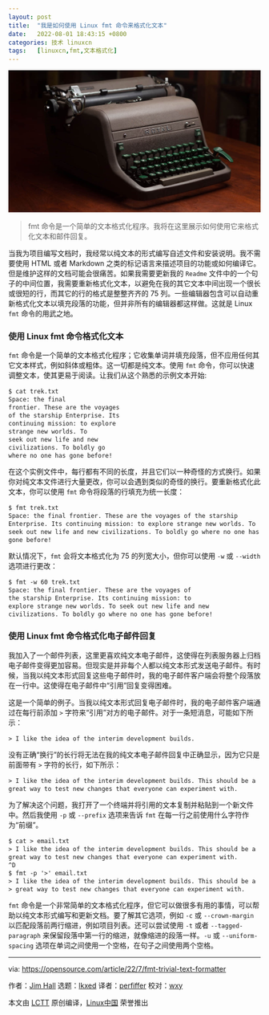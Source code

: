 ```yaml
---
layout: post
title:	"我是如何使用 Linux fmt 命令来格式化文本"
date:	2022-08-01 18:43:15 +0800 
categories:	技术 linuxcn 
tags:	[linuxcn,fmt,文本格式化]
---
```



![](/Asserts/Images/album/202208/01/184300zbyfjayeyqa5pmcb.jpg)



> 
> fmt 命令是一个简单的文本格式化程序。我将在这里展示如何使用它来格式化文本和邮件回复。
> 
> 
> 


当我为项目编写文档时，我经常以纯文本的形式编写自述文件和安装说明。我不需要使用 HTML 或者 Markdown 之类的标记语言来描述项目的功能或如何编译它。但是维护这样的文档可能会很痛苦。如果我需要更新我的 `Readme` 文件中的一个句子的中间位置，我需要重新格式化文本，以避免在我的其它文本中间出现一个很长或很短的行，而其它的行的格式是整整齐齐的 75 列。一些编辑器包含可以自动重新格式化文本以填充段落的功能，但并非所有的编辑器都这样做。这就是 Linux `fmt` 命令的用武之地。


### 使用 Linux fmt 命令格式化文本


`fmt` 命令是一个简单的文本格式化程序；它收集单词并填充段落，但不应用任何其它文本样式，例如斜体或粗体。这一切都是纯文本。使用 `fmt` 命令，你可以快速调整文本，使其更易于阅读。让我们从这个熟悉的示例文本开始:



```
$ cat trek.txt 
Space: the final
frontier. These are the voyages
of the starship Enterprise. Its
continuing mission: to explore
strange new worlds. To
seek out new life and new
civilizations. To boldly go
where no one has gone before!

```

在这个实例文件中，每行都有不同的长度，并且它们以一种奇怪的方式换行。如果你对纯文本文件进行大量更改，你可以会遇到类似的奇怪的换行。要重新格式化此文本，你可以使用 `fmt` 命令将段落的行填充为统一长度：



```
$ fmt trek.txt 
Space: the final frontier. These are the voyages of the starship
Enterprise. Its continuing mission: to explore strange new worlds. To
seek out new life and new civilizations. To boldly go where no one has
gone before!

```

默认情况下，`fmt` 会将文本格式化为 75 的列宽大小，但你可以使用 `-w` 或 `--width` 选项进行更改：



```
$ fmt -w 60 trek.txt 
Space: the final frontier. These are the voyages of
the starship Enterprise. Its continuing mission: to
explore strange new worlds. To seek out new life and new
civilizations. To boldly go where no one has gone before!

```

### 使用 Linux fmt 命令格式化电子邮件回复


我加入了一个邮件列表，这里更喜欢纯文本电子邮件，这使得在列表服务器上归档电子邮件变得更加容易。但现实是并非每个人都以纯文本形式发送电子邮件。有时候，当我以纯文本形式回复这些电子邮件时，我的电子邮件客户端会将整个段落放在一行中。这使得在电子邮件中“引用”回复变得困难。


这是一个简单的例子。当我以纯文本形式回复电子邮件时，我的电子邮件客户端通过在每行前添加 `>` 字符来“引用”对方的电子邮件。对于一条短消息，可能如下所示：



```
> I like the idea of the interim development builds.

```

没有正确“换行”的长行将无法在我的纯文本电子邮件回复中正确显示，因为它只是前面带有 `>` 字符的长行，如下所示：



```
> I like the idea of the interim development builds. This should be a great way to test new changes that everyone can experiment with.

```

为了解决这个问题，我打开了一个终端并将引用的文本复制并粘贴到一个新文件中。然后我使用 `-p` 或 `--prefix` 选项来告诉 `fmt` 在每一行之前使用什么字符作为“前缀”。



```
$ cat > email.txt
> I like the idea of the interim development builds. This should be a great way to test new changes that everyone can experiment with.
^D
$ fmt -p '>' email.txt
> I like the idea of the interim development builds. This should be a
> great way to test new changes that everyone can experiment with.

```

`fmt` 命令是一个非常简单的文本格式化程序，但它可以做很多有用的事情，可以帮助以纯文本形式编写和更新文档。要了解其它选项，例如 `-c` 或 `--crown-margin` 以匹配段落前两行缩进，例如项目列表。还可以尝试使用 `-t` 或者 `--tagged-paragraph` 来保留段落中第一行的缩进，就像缩进的段落一样。`-u` 或 `--uniform-spacing` 选项在单词之间使用一个空格，在句子之间使用两个空格。




---


via: <https://opensource.com/article/22/7/fmt-trivial-text-formatter>


作者：[Jim Hall](https://opensource.com/users/jim-hall) 选题：[lkxed](https://github.com/lkxed) 译者：[perfiffer](https://github.com/perfiffer) 校对：[wxy](https://github.com/wxy)


本文由 [LCTT](https://github.com/LCTT/TranslateProject) 原创编译，[Linux中国](https://linux.cn/) 荣誉推出
